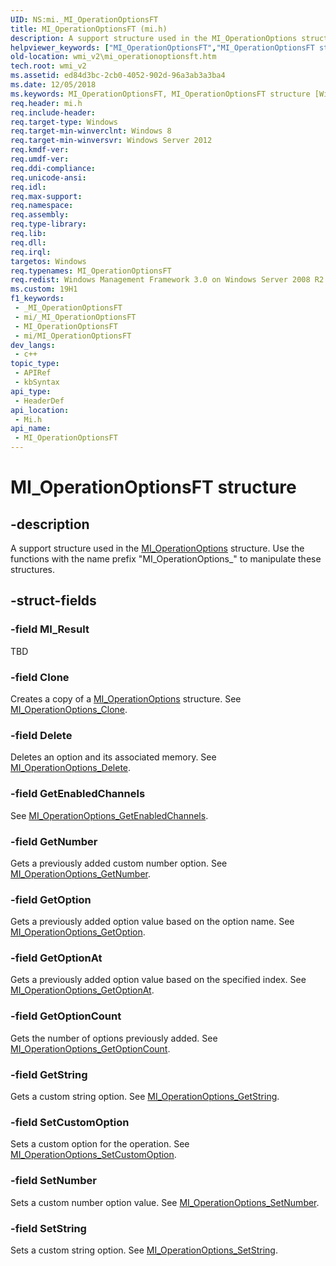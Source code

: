 ```yaml
---
UID: NS:mi._MI_OperationOptionsFT
title: MI_OperationOptionsFT (mi.h)
description: A support structure used in the MI_OperationOptions structure. Use the functions with the name prefix &quot;MI_OperationOptions_&quot; to manipulate these structures.
helpviewer_keywords: ["MI_OperationOptionsFT","MI_OperationOptionsFT structure [Windows Management Infrastructure (MI)]","mi/MI_OperationOptionsFT","wmi_v2.mi_operationoptionsft"]
old-location: wmi_v2\mi_operationoptionsft.htm
tech.root: wmi_v2
ms.assetid: ed84d3bc-2cb0-4052-902d-96a3ab3a3ba4
ms.date: 12/05/2018
ms.keywords: MI_OperationOptionsFT, MI_OperationOptionsFT structure [Windows Management Infrastructure (MI)], mi/MI_OperationOptionsFT, wmi_v2.mi_operationoptionsft
req.header: mi.h
req.include-header: 
req.target-type: Windows
req.target-min-winverclnt: Windows 8
req.target-min-winversvr: Windows Server 2012
req.kmdf-ver: 
req.umdf-ver: 
req.ddi-compliance: 
req.unicode-ansi: 
req.idl: 
req.max-support: 
req.namespace: 
req.assembly: 
req.type-library: 
req.lib: 
req.dll: 
req.irql: 
targetos: Windows
req.typenames: MI_OperationOptionsFT
req.redist: Windows Management Framework 3.0 on Windows Server 2008 R2 with SP1, Windows 7 with SP1, and Windows Server 2008 with SP2
ms.custom: 19H1
f1_keywords:
 - _MI_OperationOptionsFT
 - mi/_MI_OperationOptionsFT
 - MI_OperationOptionsFT
 - mi/MI_OperationOptionsFT
dev_langs:
 - c++
topic_type:
 - APIRef
 - kbSyntax
api_type:
 - HeaderDef
api_location:
 - Mi.h
api_name:
 - MI_OperationOptionsFT
---
```


# MI_OperationOptionsFT structure


## -description

A support structure used in the <a href="/windows/desktop/api/mi/ns-mi-mi_operationoptions">MI_OperationOptions</a> structure.  Use the functions with the name prefix "MI_OperationOptions_" to manipulate these structures.

## -struct-fields

### -field MI_Result

TBD

### -field Clone

Creates a copy of a <a href="/windows/desktop/api/mi/ns-mi-mi_operationoptions">MI_OperationOptions</a> structure. See <a href="/previous-versions/windows/desktop/api/mi/nf-mi-mi_operationoptions_clone">MI_OperationOptions_Clone</a>.

### -field Delete

Deletes an option and its associated memory. See <a href="/previous-versions/windows/desktop/api/mi/nf-mi-mi_operationoptions_delete">MI_OperationOptions_Delete</a>.

### -field GetEnabledChannels

See <a href="/previous-versions/windows/desktop/api/mi/nf-mi-mi_operationoptions_getenabledchannels">MI_OperationOptions_GetEnabledChannels</a>.

### -field GetNumber

Gets a previously added custom number option. See <a href="/previous-versions/windows/desktop/api/mi/nf-mi-mi_operationoptions_getnumber">MI_OperationOptions_GetNumber</a>.

### -field GetOption

Gets a previously added option value based on the option name. See <a href="/previous-versions/windows/desktop/api/mi/nf-mi-mi_operationoptions_getoption">MI_OperationOptions_GetOption</a>.

### -field GetOptionAt

Gets a previously added option value based on the specified index. See <a href="/previous-versions/windows/desktop/api/mi/nf-mi-mi_operationoptions_getoptionat">MI_OperationOptions_GetOptionAt</a>.

### -field GetOptionCount

Gets the number of options previously added. See <a href="/previous-versions/windows/desktop/api/mi/nf-mi-mi_operationoptions_getoptioncount">MI_OperationOptions_GetOptionCount</a>.

### -field GetString

Gets a custom string option. See <a href="/previous-versions/windows/desktop/api/mi/nf-mi-mi_operationoptions_getstring">MI_OperationOptions_GetString</a>.

### -field SetCustomOption

Sets a custom option for the operation. See <a href="/previous-versions/windows/desktop/api/mi/nf-mi-mi_operationoptions_setcustomoption">MI_OperationOptions_SetCustomOption</a>.

### -field SetNumber

Sets a custom number option value. See <a href="/previous-versions/windows/desktop/api/mi/nf-mi-mi_operationoptions_setnumber">MI_OperationOptions_SetNumber</a>.

### -field SetString

Sets a custom string option. See <a href="/previous-versions/windows/desktop/api/mi/nf-mi-mi_operationoptions_setstring">MI_OperationOptions_SetString</a>.
